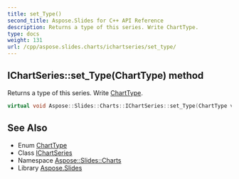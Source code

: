 ```yaml
---
title: set_Type()
second_title: Aspose.Slides for C++ API Reference
description: Returns a type of this series. Write ChartType.
type: docs
weight: 131
url: /cpp/aspose.slides.charts/ichartseries/set_type/
---
```

## IChartSeries::set_Type(ChartType) method


Returns a type of this series. Write [ChartType](../../charttype/).

```cpp
virtual void Aspose::Slides::Charts::IChartSeries::set_Type(ChartType value)=0
```

## See Also

* Enum [ChartType](../charttype/)
* Class [IChartSeries](./)
* Namespace [Aspose::Slides::Charts](../)
* Library [Aspose.Slides](../../)
